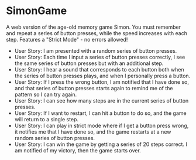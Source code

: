 # SimonGame

A web version of the age-old memory game Simon. You must remember and repeat a series of button presses, while the speed increases with each step. Features a "Strict Mode" - no errors allowed!



<ul>
  <li>User Story: I am presented with a random series of button presses.</li>
<li>User Story: Each time I input a series of button presses correctly, I see the same series of button presses but with an additional step.</li>
<li>User Story: I hear a sound that corresponds to each button both when the series of button presses plays, and when I personally press a button.</li>
<li>User Story: If I press the wrong button, I am notified that I have done so, and that series of button presses starts again to remind me of the pattern so I can try again.</li>
<li>User Story: I can see how many steps are in the current series of button presses.</li>
<li>User Story: If I want to restart, I can hit a button to do so, and the game will return to a single step.</li>
<li>User Story: I can play in strict mode where if I get a button press wrong, it notifies me that I have done so, and the game restarts at a new random series of button presses.</li>
<li>User Story: I can win the game by getting a series of 20 steps correct. I am notified of my victory, then the game starts over.</li>
</ul>
